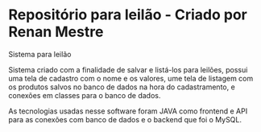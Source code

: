 # Repositório para leilão - Criado por Renan Mestre
Sistema para leilão

Sistema criado com a finalidade de salvar e listá-los para leilões, possui uma tela de cadastro com o nome e os valores, ume tela de listagem com os produtos salvos no banco de dados na hora do cadastramento, 
e conexões em classes para o banco de dados.

As tecnologias usadas nesse software foram JAVA como frontend e API para as conexões com banco de dados e o backend que foi o MySQL.
